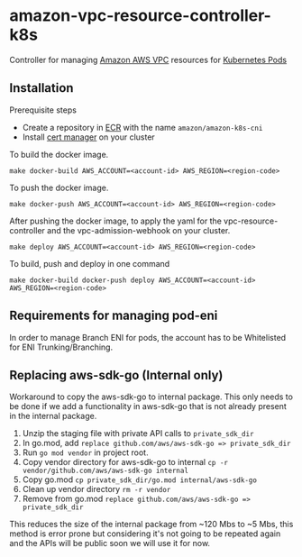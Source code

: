 # amazon-vpc-resource-controller-k8s

Controller for managing [Amazon AWS VPC](https://aws.amazon.com/vpc/) resources for [Kubernetes Pods](https://kubernetes.io/docs/concepts/workloads/pods/pod/) 

## Installation

Prerequisite steps

- Create a repository in [ECR](https://console.aws.amazon.com/ecr/home) with the name ```amazon/amazon-k8s-cni```
- Install [cert manager](https://cert-manager.io/docs/installation/kubernetes/) on your cluster

To build the docker image.
```
make docker-build AWS_ACCOUNT=<account-id> AWS_REGION=<region-code>
```
To push the docker image.
```
make docker-push AWS_ACCOUNT=<account-id> AWS_REGION=<region-code>
```

After pushing the docker image, to apply the yaml for the vpc-resource-controller and the vpc-admission-webhook on your cluster.
```
make deploy AWS_ACCOUNT=<account-id> AWS_REGION=<region-code>
```
To build, push and deploy in one command
```
make docker-build docker-push deploy AWS_ACCOUNT=<account-id> AWS_REGION=<region-code>
```
 
## Requirements for managing pod-eni

In order to manage Branch ENI for pods, the account has to be Whitelisted for ENI Trunking/Branching.

## Replacing aws-sdk-go (Internal only)

Workaround to copy the aws-sdk-go to internal package. This only needs to be done if we add a functionality in aws-sdk-go that is not already present in the internal package.

1. Unzip the staging file with private API calls to  ```private_sdk_dir```
2. In go.mod, add ```replace github.com/aws/aws-sdk-go => private_sdk_dir```
3. Run ```go mod vendor``` in project root.
4. Copy vendor directory for aws-sdk-go to internal ```cp -r vendor/github.com/aws/aws-sdk-go internal```
5. Copy go.mod ```cp private_sdk_dir/go.mod internal/aws-sdk-go```
6. Clean up vendor directory ```rm -r vendor```
7. Remove from go.mod ```replace github.com/aws/aws-sdk-go => private_sdk_dir```

This reduces the size of the internal package from ~120 Mbs to ~5 Mbs, this method is error prone but considering it's not going to be repeated again and the APIs will be public soon we will use it for now.
